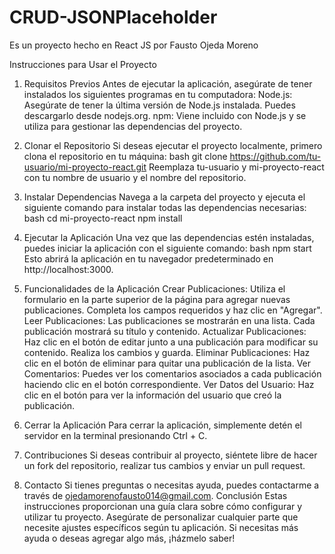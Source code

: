 
# CRUD-JSONPlaceholder
Es un proyecto hecho en React JS por Fausto Ojeda Moreno

Instrucciones para Usar el Proyecto
1. Requisitos Previos
Antes de ejecutar la aplicación, asegúrate de tener instalados los siguientes programas en tu computadora:
Node.js: Asegúrate de tener la última versión de Node.js instalada. Puedes descargarlo desde nodejs.org.
npm: Viene incluido con Node.js y se utiliza para gestionar las dependencias del proyecto.

2. Clonar el Repositorio
Si deseas ejecutar el proyecto localmente, primero clona el repositorio en tu máquina:
bash
git clone https://github.com/tu-usuario/mi-proyecto-react.git
Reemplaza tu-usuario y mi-proyecto-react con tu nombre de usuario y el nombre del repositorio.

3. Instalar Dependencias
Navega a la carpeta del proyecto y ejecuta el siguiente comando para instalar todas las dependencias necesarias:
bash
cd mi-proyecto-react
npm install

4. Ejecutar la Aplicación
Una vez que las dependencias estén instaladas, puedes iniciar la aplicación con el siguiente comando:
bash
npm start
Esto abrirá la aplicación en tu navegador predeterminado en http://localhost:3000.

5. Funcionalidades de la Aplicación
Crear Publicaciones: Utiliza el formulario en la parte superior de la página para agregar nuevas publicaciones. Completa los campos requeridos y haz clic en "Agregar".
Leer Publicaciones: Las publicaciones se mostrarán en una lista. Cada publicación mostrará su título y contenido.
Actualizar Publicaciones: Haz clic en el botón de editar junto a una publicación para modificar su contenido. Realiza los cambios y guarda.
Eliminar Publicaciones: Haz clic en el botón de eliminar para quitar una publicación de la lista.
Ver Comentarios: Puedes ver los comentarios asociados a cada publicación haciendo clic en el botón correspondiente.
Ver Datos del Usuario: Haz clic en el botón para ver la información del usuario que creó la publicación.

6. Cerrar la Aplicación
Para cerrar la aplicación, simplemente detén el servidor en la terminal presionando Ctrl + C.

7. Contribuciones
Si deseas contribuir al proyecto, siéntete libre de hacer un fork del repositorio, realizar tus cambios y enviar un pull request.

8. Contacto
Si tienes preguntas o necesitas ayuda, puedes contactarme a través de ojedamorenofausto014@gmail.com.
Conclusión
Estas instrucciones proporcionan una guía clara sobre cómo configurar y utilizar tu proyecto. Asegúrate de personalizar cualquier parte que necesite ajustes específicos según tu aplicación. Si necesitas más ayuda o deseas agregar algo más, ¡házmelo saber!